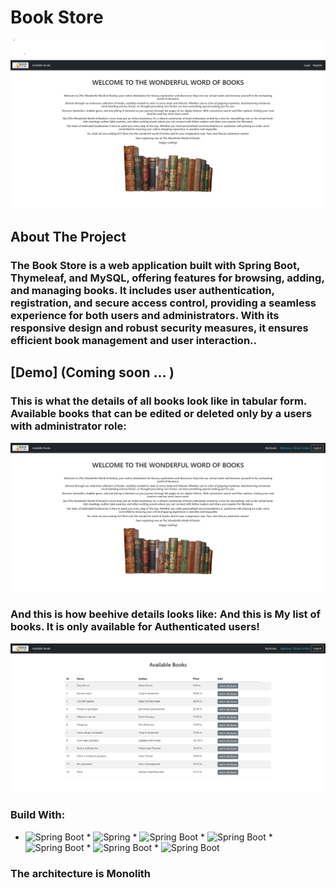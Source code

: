 # Book Store

![Book Store](https://github.com/TihomirMakariev/Book-Store/blob/main/Images/pic_1.png)

## About The Project
### The Book Store is a web application built with Spring Boot, Thymeleaf, and MySQL, offering features for browsing, adding, and managing books. It includes user authentication, registration, and secure access control, providing a seamless experience for both users and administrators. With its responsive design and robust security measures, it ensures efficient book management and user interaction..

## [Demo] (Coming soon ... )

### This is what the details of all books look like in tabular form. Available books that can be edited or deleted only by a users with administrator role:
![Available books](https://github.com/TihomirMakariev/Book-Store/blob/main/Images/pic_2.png)

### And this is how beehive details looks like: And this is My list of books. It is only available for Authenticated users!
![My book list](https://github.com/TihomirMakariev/Book-Store/blob/main/Images/pic_3.png)

### Build With:

* ![Spring Boot](https://img.shields.io/badge/Java-ED8B00?style=for-the-badge&logo=java&logoColor=white) * ![Spring](https://img.shields.io/badge/Spring-6DB33F?style=for-the-badge&logo=spring&logoColor=white) * ![Spring Boot](https://img.shields.io/badge/Spring_Boot-F2F4F9?style=for-the-badge&logo=spring-boot) * ![Spring Boot](https://img.shields.io/badge/Thymeleaf-%23005F0F?style=for-the-badge&logo=Thymeleaf) * ![Spring Boot](https://img.shields.io/badge/HTML5-E34F26?style=for-the-badge&logo=html5&logoColor=white) * ![Spring Boot](https://img.shields.io/badge/Bootstrap-563D7C?style=for-the-badge&logo=bootstrap&logoColor=white) * ![Spring Boot](https://img.shields.io/badge/MySQL-005C84?style=for-the-badge&logo=mysql&logoColor=white) 

### The architecture is Monolith
